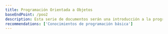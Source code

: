 ```yaml
---
title: Programación Orientada a Objetos
baseEndPoint: /poo2
description: Esta serie de documentos serán una introducción a la programación en general. Se abarcarán conceptos básicos
recommendations: ['Conocimientos de programación básica']
---
```


